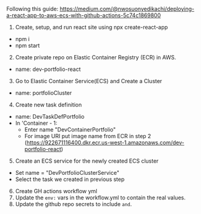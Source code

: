 Following this guide: https://medium.com/@nwosuonyedikachi/deploying-a-react-app-to-aws-ecs-with-github-actions-5c74c1869800

1. Create, setup, and run react site using npx create-react-app
- npm i
- npm start

2. Create private repo on Elastic Container Registry (ECR) in AWS.
- name: dev-portfolio-react
 
3. Go to Elastic Container Service(ECS) and Create a Cluster
- name: portfolioCluster

4. Create new task definition
- name: DevTaskDefPortfolio
- In 'Container - 1:
    - Enter name "DevContainerPortfolio"
    - For image URI put image name from ECR in step 2 (https://922671116400.dkr.ecr.us-west-1.amazonaws.com/dev-portfolio-react)

5. Create an ECS service for the newly created ECS cluster
- Set name = "DevPortfolioClusterService"
- Select the task we created in previous step 

6. Create GH actions workflow yml
7. Update the `env:` vars in the workflow.yml to contain the real values.
8. Update the github repo secrets to include `` and ``.